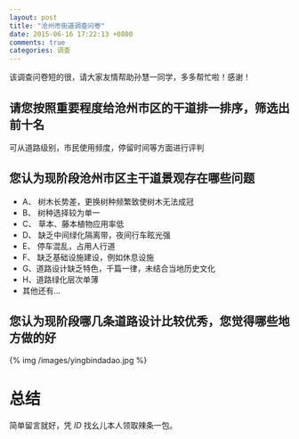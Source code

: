 ```yaml
---
layout: post
title: "沧州市街道调查问卷"
date: 2015-06-16 17:22:13 +0800
comments: true
categories: 调查
---
```


该调查问卷短的很，请大家友情帮助孙慧一同学，多多帮忙啦！感谢！

## 请您按照重要程度给沧州市区的干道排一排序，筛选出前十名
可从道路级别，市民使用频度，停留时间等方面进行评判

## 您认为现阶段沧州市区主干道景观存在哪些问题
*	A、	树木长势差，更换树种频繁致使树木无法成冠
*	B、	树种选择较为单一
*	C、	草本、藤本植物应用率低
*	D、	缺乏中间绿化隔离带，夜间行车眩光强
*	E、	停车混乱，占用人行道
*	F、	缺乏基础设施建设，例如休息设施
*	G、道路设计缺乏特色，千篇一律，未结合当地历史文化
*	H、道路绿化层次单薄
*	其他还有...

## 您认为现阶段哪几条道路设计比较优秀，您觉得哪些地方做的好

{% img /images/yingbindadao.jpg %}

<!--more-->

# 总结
简单留言就好，凭 *ID* 找幺儿本人领取辣条一包。 



